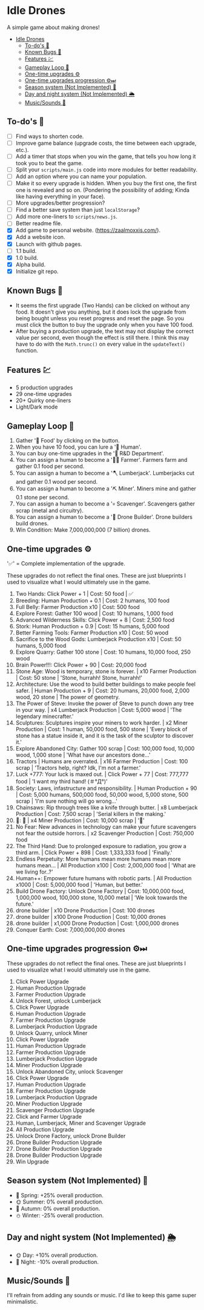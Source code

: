 # Idle Drones

A simple game about making drones!

- [Idle Drones](#idle-drones)
  - [To-do's 📑](#to-dos-)
  - [Known Bugs 🐛](#known-bugs-)
  - [Features 💹](#features-)
  - [Gameplay Loop 🔁](#gameplay-loop-)
  - [One-time upgrades ⚙️](#one-time-upgrades-️)
  - [One-time upgrades progression ⚙️⏭](#one-time-upgrades-progression-️)
  - [Season system (Not Implemented) 📆](#season-system-not-implemented-)
  - [Day and night system (Not Implemented) 🌦️](#day-and-night-system-not-implemented-️)
  - [Music/Sounds 🎵](#musicsounds-)

## To-do's 📑

- [ ] Find ways to shorten code.
- [ ] Improve game balance (upgrade costs, the time between each upgrade, etc.).
- [ ] Add a timer that stops when you win the game, that tells you how long it took you to beat the game.
- [ ] Split your `scripts/main.js` code into more modules for better readability.
- [ ] Add an option where you can name your population.
- [ ] Make it so every upgrade is hidden. When you buy the first one, the first one is revealed and so on. (Pondering the possibility of adding; Kinda like having everything in your face).
- [ ] More upgrades/better progression?
- [ ] Find a better save system than just `localStorage`?
- [ ] Add more one-liners to `scripts/news.js`.
- [ ] Better readme file.
- [x] Add game to personal website. (https://zaalmoxxis.com/).
- [x] Add a website icon.
- [x] Launch with github pages.
- [ ] 1.1 build.
- [x] 1.0 build.
- [x] Alpha build.
- [x] Initialize git repo.

## Known Bugs 🐛

- It seems the first upgrade (Two Hands) can be clicked on without any food. It doesn't give you anything, but it does lock the upgrade from being bought unless you reset progress and reset the page. So you must click the button to buy the upgrade only when you have 100 food.
- After buying a production upgrade, the text may not display the correct value per second, even though the effect is still there. I think this may have to do with the `Math.trunc()` on every value in the `updateText()` function.

## Features 💹

- 5 production upgrades
- 29 one-time upgrades
- 20+ Quirky one-liners
- Light/Dark mode

## Gameplay Loop 🔁

1. Gather '🍖 Food' by clicking on the button.
2. When you have 10 food, you can lure a '🧔 Human'.
3. You can buy one-time upgrades in the '🧪 R&D Department'.
4. You can assign a human to become a '👩‍🌾 Farmer'. Farmers farm and gather 0.1 food per second.
5. You can assign a human to become a '🪓 Lumberjack'. Lumberjacks cut and gather 0.1 wood per second.
6. You can assign a human to become a '⛏ Miner'. Miners mine and gather 0.1 stone per second.
7.  You can assign a human to become a '💀 Scavenger'. Scavengers gather scrap (metal and circuitry).
8.  You can assign a human to become a '🔨 Drone Builder'. Drone builders build drones.
9.  Win Condition: Make 7,000,000,000 (7 billion) drones.

## One-time upgrades ⚙️

'✅' = Complete implementation of the upgrade.

These upgrades do not reflect the final ones. These are just blueprints I used to visualize what I would ultimately use in the game.

1. Two Hands: Click Power + 1 | Cost: 50 food | ✅
2. Breeding: Human Production + 0.1 | Cost: 2 humans, 100 food
3. Full Belly: Farmer Production x10 | Cost: 500 food
4. Explore Forest: Gather 100 wood | Cost: 10 humans, 1,000 food
5. Advanced Wilderness Skills: Click Power + 8 | Cost: 2,500 food
6. Stork: Human Production + 0.9 | Cost: 15 humans, 5,000 food
7. Better Farming Tools: Farmer Production x10 | Cost: 50 wood
8. Sacrifice to the Wood Gods: Lumberjack Production x10 | Cost: 50 humans, 5,000 food
9. Explore Quarry: Gather 100 stone | Cost: 10 humans, 10,000 food, 250 wood
10. Brain Power!!!: Click Power + 90 | Cost: 20,000 food
11.  Stone Age: Wood is temporary, stone is forever. | x10 Farmer Production | Cost: 50 stone | 'Stone, hurrahh! Stone, hurrahh!'
12.  Architecture: Use the wood to build better buildings to make people feel safer. | Human Production + 9 | Cost: 20 humans, 20,000 food, 2,000 wood, 20 stone | The power of geometry.
13. The Power of Steve: Invoke the power of Steve to punch down any tree in your way. | x4 Lumberjack Production | Cost: 5,000 wood | 'The legendary minecrafter.'
14. Sculptures: Sculptures inspire your miners to work harder. | x2 Miner Production | Cost: 1 human, 50,000 food, 500 stone | 'Every block of stone has a statue inside it, and it is the task of the sculptor to discover it.'
15. Explore Abandoned City: Gather 100 scrap | Cost: 100,000 food, 10,000 wood, 1,000 stone | 'What have our ancestors done...'
16. Tractors | Humans are overrated. | x16 Farmer Production | Cost: 100 scrap | 'Tractors help, right? Idk, I'm not a farmer.'
17. Luck +777: Your luck is maxed out. | Click Power + 77 | Cost: 777,777 food | 'I want my third hand! (＃°Д°)'
18. Society: Laws, infastructure and responsibility. | Human Production + 90 | Cost: 5,000 humans, 500,000 food, 50,000 wood, 5,000 stone, 500 scrap | 'I'm sure nothing will go wrong...'
19. Chainsaws: Rip through trees like a knife through butter. | x8 Lumberjack Production | Cost: 7,500 scrap | 'Serial killers in the making.'
20. 🗿: 🗿 | x4 Miner Production | Cost: 10,000 scrap | '🗿'
21. No Fear: New advances in technology can make your future scavengers not fear the outside horrors. | x2 Scavenger Production | Cost: 750,000 food
22. The Third Hand: Due to prolonged exposure to radiation, you grow a third arm. | Click Power + 898 | Cost: 1,333,333 food | 'Finally.'
23. Endless Perpetuity: More humans mean more humans mean more humans mean... | All Production x100 | Cost: 2,000,000 food | 'What are we living for..?'
24. Human++: Empower future humans with robotic parts. | All Production x1000 | Cost: 5,000,000 food | 'Human, but better.'
25. Build Drone Factory: Unlock Drone Factory | Cost: 10,000,000 food, 1,000,000 wood, 100,000 stone, 10,000 metal | 'We look towards the future.'
26. drone builder | x10 Drone Production | Cost: 100 drones
27. drone builder | x100 Drone Production | Cost: 10,000 drones
28. drone builder | x1,000 Drone Production | Cost: 1,000,000 drones
29. Conquer Earth: Cost: 7,000,000,000 drones

## One-time upgrades progression ⚙️⏭

These upgrades do not reflect the final ones. These are just blueprints I used to visualize what I would ultimately use in the game.

1. Click Power Upgrade
2. Human Production Upgrade
3. Farmer Production Upgrade
4. Unlock Forest, unlock Lumberjack
5. Click Power Upgrade
6. Human Production Upgrade
7. Farmer Production Upgrade
8. Lumberjack Production Upgrade
9. Unlock Quarry, unlock Miner
10. Click Power Upgrade
11. Human Production Upgrade
12. Farmer Production Upgrade
13. Lumberjack Production Upgrade
14. Miner Production Upgrade
15. Unlock Abandoned City, unlock Scavenger
16. Click Power Upgrade
17. Human Production Upgrade
18. Farmer Production Upgrade
19. Lumberjack Production Upgrade
20. Miner Production Upgrade
21. Scavenger Production Upgrade
22. Click and Farmer Upgrade
23. Human, Lumberjack, Miner and Scavenger Upgrade
24. All Production Upgrade
25. Unlock Drone Factory, unlock Drone Builder
26. Drone Builder Production Upgrade
27. Drone Builder Production Upgrade
28. Drone Builder Production Upgrade
29. Win Upgrade

## Season system (Not Implemented) 📆

- 🌳 Spring: +25% overall production.
- 🌞 Summer: 0% overall production.
- 🍁 Autumn: 0% overall production.
- ⛄ Winter: -25% overall production.

## Day and night system (Not Implemented) 🌦️

- 🌞 Day: +10% overall production.
- 🌙 Night: -10% overall production.

## Music/Sounds 🎵

I'll refrain from adding any sounds or music. I'd like to keep this game super minimalistic.